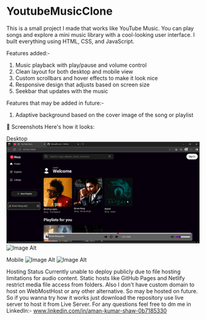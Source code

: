 # YoutubeMusicClone
This is a small project I made that works like YouTube Music. You can play songs and explore a mini music library with a cool-looking user interface. I built everything using HTML, CSS, and JavaScript.

Features added:- 
1. Music playback with play/pause and volume control
2. Clean layout for both desktop and mobile view
3. Custom scrollbars and hover effects to make it look nice
4. Responsive design that adjusts based on screen size
5. Seekbar that updates with the music

Features that may be added in future:-
1. Adaptive background based on the cover image of the song or playlist

📱 Screenshots
Here's how it looks:

Desktop
![Image Alt](https://github.com/EternalPassion/YoutubeMusicClone/blob/4371cbd5fb5bcbbd6e51b81f518b80e88daf9832/Screenshots/Screenshot%201(PC).png)
![Image Alt]((https://github.com/EternalPassion/YoutubeMusicClone/blob/4371cbd5fb5bcbbd6e51b81f518b80e88daf9832/Screenshots/Screenshot%202(PC).png))

Mobile
![Image Alt]([image_url](https://github.com/EternalPassion/YoutubeMusicClone/blob/4371cbd5fb5bcbbd6e51b81f518b80e88daf9832/Screenshots/Screenshot%203(Mob).png))
![Image Alt]([image_url](https://github.com/EternalPassion/YoutubeMusicClone/blob/4371cbd5fb5bcbbd6e51b81f518b80e88daf9832/Screenshots/Screenshot%204(Mob).png))

Hosting Status
Currently unable to deploy publicly due to file hosting limitations for audio content. Static hosts like GitHub Pages and Netlify restrict media file access from folders. 
Also I don't have custom domain to host on WebMostHost or any other alternative. So may be hosted on future. 
So if you wanna try how it works just download the repository use live server to host it from Live Server. 
For any questions feel free to dm me in LinkedIn:- www.linkedin.com/in/aman-kumar-shaw-0b7185330
